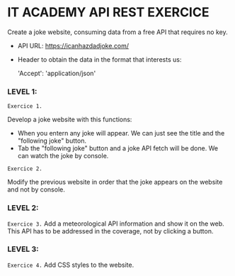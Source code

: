 # IT ACADEMY API REST EXERCICE

Create a joke website, consuming data from a free API that requires no key. 

-   API URL:
        https://icanhazdadjoke.com/
        
-    Header to obtain the data in the format that interests us:

        'Accept': 'application/json'

### LEVEL 1:

```Exercice 1.```

Develop a joke website with this functions:

- When you entern any joke will appear. We can just see the title and the "following joke" button.
- Tab the "following joke" button and a joke API fetch will be done. We can watch the joke by console.


```Exercice 2.```

Modify the previous website in order that the joke appears on the website and not by console.

### LEVEL 2:

```Exercice 3.```
Add a meteorological API information and show it on the web. This API has to be addressed in the coverage, not by clicking a button.

### LEVEL 3:

```Exercice 4.```
Add CSS styles to the website.

